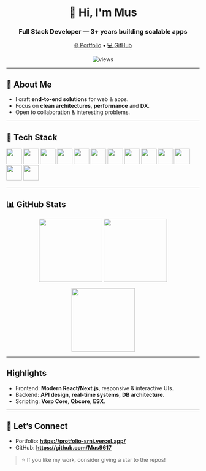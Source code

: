 <h1 align="center">👋 Hi, I'm Mus</h1>
<h3 align="center">Full Stack Developer — 3+ years building scalable apps</h3>

<p align="center">
  <a href="https://protfolio-srni.vercel.app/" target="_blank">🌐 Portfolio</a>
  •
  <a href="https://github.com/Mus9617" target="_blank">💻 GitHub</a>
</p>

<p align="center">
  <img src="https://komarev.com/ghpvc/?username=Mus9617&label=Profile%20views&style=flat-square" alt="views" />
</p>

---

## 🚀 About Me
- I craft **end-to-end solutions** for web & apps.
- Focus on **clean architectures**, **performance** and **DX**.
- Open to collaboration & interesting problems.

---

## 🧰 Tech Stack
<p align="left">
  <img src="https://cdn.jsdelivr.net/gh/devicons/devicon/icons/typescript/typescript-original.svg" width="40" />
  <img src="https://cdn.jsdelivr.net/gh/devicons/devicon/icons/javascript/javascript-original.svg" width="40" />
  <img src="https://cdn.jsdelivr.net/gh/devicons/devicon/icons/react/react-original.svg" width="40" />
  <img src="https://cdn.jsdelivr.net/gh/devicons/devicon/icons/nextjs/nextjs-original.svg" width="40" />
  <img src="https://cdn.jsdelivr.net/gh/devicons/devicon/icons/nodejs/nodejs-original.svg" width="40" />
  <img src="https://cdn.jsdelivr.net/gh/devicons/devicon/icons/nestjs/nestjs-plain.svg" width="40" />
  <img src="https://upload.wikimedia.org/wikipedia/commons/e/ee/.NET_Core_Logo.svg" width="40" />
  <img src="https://cdn.jsdelivr.net/gh/devicons/devicon/icons/php/php-original.svg" width="40" />
  <img src="https://cdn.jsdelivr.net/gh/devicons/devicon/icons/lua/lua-original.svg" width="40" />
  <img src="https://cdn.jsdelivr.net/gh/devicons/devicon/icons/html5/html5-original.svg" width="40" />
  <img src="https://cdn.jsdelivr.net/gh/devicons/devicon/icons/css3/css3-original.svg" width="40" />
  <img src="https://cdn.jsdelivr.net/gh/devicons/devicon/icons/docker/docker-original.svg" width="40" />
  <img src="https://cdn.jsdelivr.net/gh/devicons/devicon/icons/git/git-original.svg" width="40" />
</p>

---

## 📊 GitHub Stats
<p align="center">
  <img height="165" src="https://github-readme-stats.vercel.app/api?username=Mus9617&show_icons=true&theme=radical&hide_border=true" />
  <img height="165" src="https://github-readme-stats.vercel.app/api/top-langs/?username=Mus9617&layout=compact&theme=radical&hide_border=true" />
</p>

<p align="center">
  <img height="165" src="https://streak-stats.demolab.com?user=Mus9617&theme=radical&hide_border=true" />
</p>

---

## Highlights
- Frontend: **Modern React/Next.js**, responsive & interactive UIs.
- Backend: **API design**, **real-time systems**, **DB architecture**.
- Scripting: **Vorp Core**, **Qbcore**, **ESX**.

---

## 🤝 Let’s Connect
- Portfolio: **https://protfolio-srni.vercel.app/**
- GitHub: **https://github.com/Mus9617**

> ⭐ If you like my work, consider giving a star to the repos!
